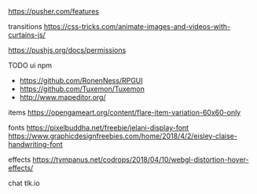 
https://pusher.com/features

transitions https://css-tricks.com/animate-images-and-videos-with-curtains-js/

https://pushjs.org/docs/permissions

TODO ui npm
- https://github.com/RonenNess/RPGUI
- https://github.com/Tuxemon/Tuxemon
- http://www.mapeditor.org/

items
https://opengameart.org/content/flare-item-variation-60x60-only


fonts
 https://pixelbuddha.net/freebie/jelani-display-font
 https://www.graphicdesignfreebies.com/home/2018/4/2/eisley-claise-handwriting-font
 
effects https://tympanus.net/codrops/2018/04/10/webgl-distortion-hover-effects/

chat tlk.io 
<div id="tlkio" data-channel="theboringrpg" data-theme="theme--night" style="width:100%;height:100%;"></div><script async src="http://tlk.io/embed.js" type="text/javascript"></script>

		"fetchival": "^0.3",
		"fr-dialogmodal": "^1",
		"fr-offcanvas": "^1",
		"fr-tooltip": "^1",
		"latest-version": "^4",
		"mobile-detect": "^1",
		"prettyjson": "^1",
		"semver": "^5",
		"style-loader": "^0.22",
		"tslib": "^1",
		"universal-analytics": "^0.4",
